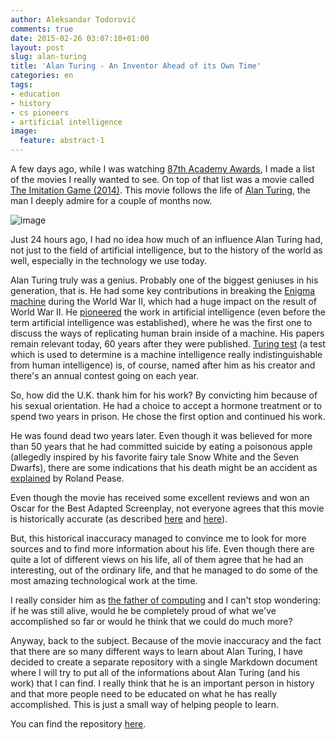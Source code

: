```yaml
---
author: Aleksandar Todorović
comments: true
date: 2015-02-26 03:07:10+01:00
layout: post
slug: alan-turing
title: 'Alan Turing - An Inventor Ahead of its Own Time'
categories: en
tags:
- education
- history
- cs pioneers
- artificial intelligence
image:
  feature: abstract-1
---
```


A few days ago, while I was watching [87th Academy Awards](http://en.wikipedia.org/wiki/87th_Academy_Awards), I made a list of the movies I really wanted to see. On top of that list was a movie called [The Imitation Game (2014)](http://www.imdb.com/title/tt2084970/). This movie follows the life of [Alan Turing](https://en.wikipedia.org/wiki/Alan_Turing), the man I deeply admire for a couple of months now.

![image](http://upload.wikimedia.org/wikipedia/commons/b/ba/Sackville_Park_Turing_plaque.jpg)

Just 24 hours ago, I had no idea how much of an influence Alan Turing had, not just to the field of artificial intelligence, but to the history of the world as well, especially in the technology we use today.

Alan Turing truly was a genius. Probably one of the biggest geniuses in his generation, that is. He had some key contributions in breaking the [Enigma machine](https://en.wikipedia.org/wiki/Enigma_machine) during the World War II, which had a huge impact on the result of World War II. He [pioneered](http://m.bbc.com/news/technology-18475646) the work in artificial intelligence (even before the term artificial intelligence was established), where he was the first one to discuss the ways of replicating human brain inside of a machine. His papers remain relevant today, 60 years after they were published. [Turing test](https://en.wikipedia.org/wiki/Turing_test) (a test which is used to determine is a machine intelligence really indistinguishable from human intelligence) is, of course, named after him as his creator and there's an annual contest going on each year.

So, how did the U.K. thank him for his work? By convicting him because of his sexual orientation. He had a choice to accept a hormone treatment or to spend two years in prison. He chose the first option and continued his work.

He was found dead two years later. Even though it was believed for more than 50 years that he had committed suicide by eating a poisonous apple (allegedly inspired by his favorite fairy tale Snow White and the Seven Dwarfs), there are some indications that his death might be an accident as [explained](http://m.bbc.com/news/science-environment-18561092) by Roland Pease.

Even though the movie has received some excellent reviews and won an Oscar for the Best Adapted Screenplay, not everyone agrees that this movie is historically accurate (as described [here](https://en.wikipedia.org/wiki/The_Imitation_Game#Controversy) and [here](http://www.nybooks.com/blogs/nyrblog/2014/dec/19/poor-imitation-alan-turing/)).

But, this historical inaccuracy managed to convince me to look for more sources and to find more information about his life. Even though there are quite a lot of different views on his life, all of them agree that he had an interesting, out of the ordinary life, and that he managed to do some of the most amazing technological work at the time.

I really consider him as [the father of computing](http://m.bbc.com/news/technology-18327261) and I can't stop wondering: if he was still alive, would he be completely proud of what we've accomplished so far or would he think that we could do much more?

Anyway, back to the subject. Because of the movie inaccuracy and the fact that there are so many different ways to learn about Alan Turing, I have decided to create a separate repository with a single Markdown document where I will try to put all of the informations about Alan Turing (and his work) that I can find. I really think that he is an important person in history and that more people need to be educated on what he has really accomplished. This is just a small way of helping people to learn.

<div data-theme="medium" data-height="299" data-width="400" data-github="aleksandar-todorovic/alan-turing" class="github-card"></div>
<script src="http://lab.lepture.com/github-cards/widget.js"></script>

You can find the repository [here](https://github.com/aleksandar-todorovic/alan-turing).
